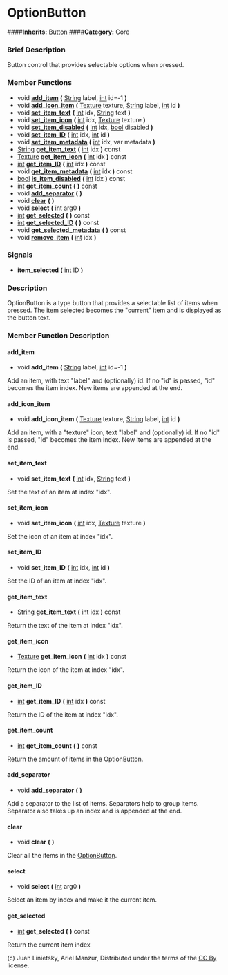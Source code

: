 #  OptionButton  
####**Inherits:** [Button](class_button)
####**Category:** Core

###  Brief Description  
Button control that provides selectable options when pressed.

###  Member Functions 
  * void  **[add&#95;item](#add_item)**  **(** [String](class_string) label, [int](class_int) id=-1  **)**
  * void  **[add&#95;icon&#95;item](#add_icon_item)**  **(** [Texture](class_texture) texture, [String](class_string) label, [int](class_int) id  **)**
  * void  **[set&#95;item&#95;text](#set_item_text)**  **(** [int](class_int) idx, [String](class_string) text  **)**
  * void  **[set&#95;item&#95;icon](#set_item_icon)**  **(** [int](class_int) idx, [Texture](class_texture) texture  **)**
  * void  **[set&#95;item&#95;disabled](#set_item_disabled)**  **(** [int](class_int) idx, [bool](class_bool) disabled  **)**
  * void  **[set&#95;item&#95;ID](#set_item_ID)**  **(** [int](class_int) idx, [int](class_int) id  **)**
  * void  **[set&#95;item&#95;metadata](#set_item_metadata)**  **(** [int](class_int) idx, var metadata  **)**
  * [String](class_string)  **[get&#95;item&#95;text](#get_item_text)**  **(** [int](class_int) idx  **)** const
  * [Texture](class_texture)  **[get&#95;item&#95;icon](#get_item_icon)**  **(** [int](class_int) idx  **)** const
  * [int](class_int)  **[get&#95;item&#95;ID](#get_item_ID)**  **(** [int](class_int) idx  **)** const
  * void  **[get&#95;item&#95;metadata](#get_item_metadata)**  **(** [int](class_int) idx  **)** const
  * [bool](class_bool)  **[is&#95;item&#95;disabled](#is_item_disabled)**  **(** [int](class_int) idx  **)** const
  * [int](class_int)  **[get&#95;item&#95;count](#get_item_count)**  **(** **)** const
  * void  **[add&#95;separator](#add_separator)**  **(** **)**
  * void  **[clear](#clear)**  **(** **)**
  * void  **[select](#select)**  **(** [int](class_int) arg0  **)**
  * [int](class_int)  **[get&#95;selected](#get_selected)**  **(** **)** const
  * [int](class_int)  **[get&#95;selected&#95;ID](#get_selected_ID)**  **(** **)** const
  * void  **[get&#95;selected&#95;metadata](#get_selected_metadata)**  **(** **)** const
  * void  **[remove&#95;item](#remove_item)**  **(** [int](class_int) idx  **)**

###  Signals  
  *  **item&#95;selected**  **(** [int](class_int) ID  **)**

###  Description  
OptionButton is a type button that provides a selectable list of items when pressed. The item selected becomes the "current" item and is displayed as the button text.

###  Member Function Description  

#### <a name="add_item">add_item</a>
  * void  **add&#95;item**  **(** [String](class_string) label, [int](class_int) id=-1  **)**

Add an item, with text "label" and (optionally) id. If no "id" is passed, "id" becomes the item index. New items are appended at the end.

#### <a name="add_icon_item">add_icon_item</a>
  * void  **add&#95;icon&#95;item**  **(** [Texture](class_texture) texture, [String](class_string) label, [int](class_int) id  **)**

Add an item, with a "texture" icon, text "label" and (optionally) id. If no "id" is passed, "id" becomes the item index. New items are appended at the end.

#### <a name="set_item_text">set_item_text</a>
  * void  **set&#95;item&#95;text**  **(** [int](class_int) idx, [String](class_string) text  **)**

Set the text of an item at index "idx".

#### <a name="set_item_icon">set_item_icon</a>
  * void  **set&#95;item&#95;icon**  **(** [int](class_int) idx, [Texture](class_texture) texture  **)**

Set the icon of an item at index "idx".

#### <a name="set_item_ID">set_item_ID</a>
  * void  **set&#95;item&#95;ID**  **(** [int](class_int) idx, [int](class_int) id  **)**

Set the ID of an item at index "idx".

#### <a name="get_item_text">get_item_text</a>
  * [String](class_string)  **get&#95;item&#95;text**  **(** [int](class_int) idx  **)** const

Return the text of the item at index "idx".

#### <a name="get_item_icon">get_item_icon</a>
  * [Texture](class_texture)  **get&#95;item&#95;icon**  **(** [int](class_int) idx  **)** const

Return the icon of the item at index "idx".

#### <a name="get_item_ID">get_item_ID</a>
  * [int](class_int)  **get&#95;item&#95;ID**  **(** [int](class_int) idx  **)** const

Return the ID of the item at index "idx".

#### <a name="get_item_count">get_item_count</a>
  * [int](class_int)  **get&#95;item&#95;count**  **(** **)** const

Return the amount of items in the OptionButton.

#### <a name="add_separator">add_separator</a>
  * void  **add&#95;separator**  **(** **)**

Add a separator to the list of items. Separators help to group items. Separator also takes up an index and is appended at the end.

#### <a name="clear">clear</a>
  * void  **clear**  **(** **)**

Clear all the items in the [OptionButton](class_optionbutton).

#### <a name="select">select</a>
  * void  **select**  **(** [int](class_int) arg0  **)**

Select an item by index and make it the current item.

#### <a name="get_selected">get_selected</a>
  * [int](class_int)  **get&#95;selected**  **(** **)** const

Return the current item index


(c) Juan Linietsky, Ariel Manzur, Distributed under the terms of the [CC By](https://creativecommons.org/licenses/by/3.0/legalcode) license.
